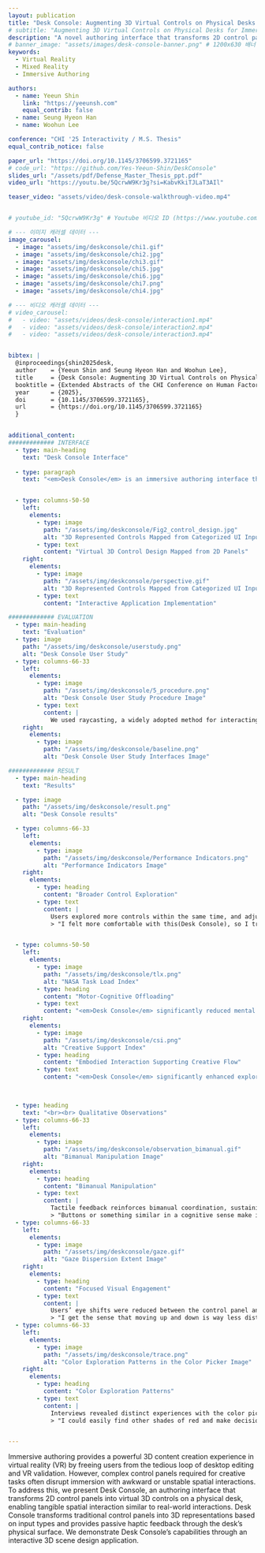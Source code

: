 ```yaml
---
layout: publication
title: "Desk Console: Augmenting 3D Virtual Controls on Physical Desks for Immersive Authoring"
# subtitle: "Augmenting 3D Virtual Controls on Physical Desks for Immersive Authoring"
description: "A novel authoring interface that transforms 2D control panels into virtual 3D controls on a physical desk, enabling tangible spatial interaction."
# banner_image: "assets/images/desk-console-banner.png" # 1200x630 배너 이미지
keywords:
  - Virtual Reality
  - Mixed Reality
  - Immersive Authoring

authors:
  - name: Yeeun Shin
    link: "https://yeeunsh.com" 
    equal_contrib: false
  - name: Seung Hyeon Han
  - name: Woohun Lee

conference: "CHI '25 Interactivity / M.S. Thesis"
equal_contrib_notice: false 

paper_url: "https://doi.org/10.1145/3706599.3721165" 
# code_url: "https://github.com/Yes-Yeeun-Shin/DeskConsole"
slides_url: "/assets/pdf/Defense_Master_Thesis_ppt.pdf"
video_url: "https://youtu.be/5QcrwW9Kr3g?si=KabvKkiTJLaT3AIl"

teaser_video: "assets/video/desk-console-walkthrough-video.mp4" 


# youtube_id: "5QcrwW9Kr3g" # Youtube 비디오 ID (https://www.youtube.com/watch?v= 다음 부분)

# --- 이미지 캐러셀 데이터 ---
image_carousel:
  - image: "assets/img/deskconsole/chi1.gif"
  - image: "assets/img/deskconsole/chi2.jpg"
  - image: "assets/img/deskconsole/chi3.gif"
  - image: "assets/img/deskconsole/chi5.jpg"
  - image: "assets/img/deskconsole/chi6.jpg"
  - image: "assets/img/deskconsole/chi7.png"
  - image: "assets/img/deskconsole/chi4.jpg"

# --- 비디오 캐러셀 데이터 ---
# video_carousel:
#   - video: "assets/videos/desk-console/interaction1.mp4"
#   - video: "assets/videos/desk-console/interaction2.mp4"
#   - video: "assets/videos/desk-console/interaction3.mp4"


bibtex: |
  @inproceedings{shin2025desk,
  author    = {Yeeun Shin and Seung Hyeon Han and Woohun Lee},
  title     = {Desk Console: Augmenting 3D Virtual Controls on Physical Desks for Immersive Authoring},
  booktitle = {Extended Abstracts of the CHI Conference on Human Factors in Computing Systems (CHI EA '25)},
  year      = {2025},
  doi       = {10.1145/3706599.3721165},
  url       = {https://doi.org/10.1145/3706599.3721165}
  }


additional_content:
############# INTERFACE
  - type: main-heading 
    text: "Desk Console Interface"
  
  - type: paragraph
    text: "<em>Desk Console</em> is an immersive authoring interface that transforms 2D control panels into 3D virtual controls on a physical desk, enabling spatial interaction like a mixing console or cockpit. It integrates the desk as an interaction surface to merge physical and virtual elements, turning complex GUI operations into tangible manipulation. Passive haptic feedback provides stability, while intuitive 3D interactions foster creativity through exploratory and embodied workflows."


  - type: columns-50-50
    left:
      elements: 
        - type: image 
          path: "/assets/img/deskconsole/Fig2_control_design.jpg"
          alt: "3D Represented Controls Mapped from Categorized UI Input Types Image"
        - type: text 
          content: "Virtual 3D Control Design Mapped from 2D Panels"
    right:
      elements: 
        - type: image 
          path: "/assets/img/deskconsole/perspective.gif"
          alt: "3D Represented Controls Mapped from Categorized UI Input Types Image"
        - type: text 
          content: "Interactive Application Implementation"

############# EVALUATION
  - type: main-heading 
    text: "Evaluation"
  - type: image
    path: "/assets/img/deskconsole/userstudy.png"
    alt: "Desk Console User Study"
  - type: columns-66-33
    left:
      elements: 
        - type: image 
          path: "/assets/img/deskconsole/5_procedure.png"
          alt: "Desk Console User Study Procedure Image"
        - type: text 
          content: |
            We used raycasting, a widely adopted method for interacting with virtual screens, as the baseline. The study employed a within-subjects design to account for order effects.
    right:
      elements: 
        - type: image 
          path: "/assets/img/deskconsole/baseline.png"
          alt: "Desk Console User Study Interfaces Image"

############# RESULT
  - type: main-heading 
    text: "Results"

  - type: image
    path: "/assets/img/deskconsole/result.png"
    alt: "Desk Console results"

  - type: columns-66-33
    left:
      elements: 
        - type: image 
          path: "/assets/img/deskconsole/Performance Indicators.png"
          alt: "Performance Indicators Image"
    right:
      elements: 
        - type: heading 
          content: "Broader Control Exploration"
        - type: text 
          content: |
            Users explored more controls within the same time, and adjusted the vertical slider and color picker significantly faster with Desk Console. They shifted from focusing on a single task to experimenting with multiple options, showing broader exploratory behavior.
            > "I felt more comfortable with this(Desk Console), so I tried different controls earlier and experimented with more various options. "(P9)


  - type: columns-50-50
    left:
      elements: 
        - type: image 
          path: "/assets/img/deskconsole/tlx.png"
          alt: "NASA Task Load Index" 
        - type: heading
          content: "Motor-Cognitive Offloading"
        - type: text
          content: "<em>Desk Console</em> significantly reduced mental and physical demand, effort, and frustration compared to raycasting. Familiar desk-based actions and immediate tactile feedback helped offload cognitive load into embodied routines, shortening decisions and enabling smoother engagement."
    right:
      elements: 
        - type: image
          path: "/assets/img/deskconsole/csi.png"
          alt: "Creative Support Index"
        - type: heading
          content: "Embodied Interaction Supporting Creative Flow"
        - type: text
          content: "<em>Desk Console</em> significantly enhanced exploration, expressiveness, and immersion compared to raycasting. Tangible manipulation with passive haptic feedback enabled users to maintain spatial awareness, supporting motor-cognitive strategies for more engaged creative exploration."
 


  - type: heading
    text: "<br><br> Qualitative Observations"
  - type: columns-66-33
    left:
      elements: 
        - type: image 
          path: "/assets/img/deskconsole/observation_bimanual.gif"
          alt: "Bimanual Manipulation Image"
    right:
      elements: 
        - type: heading 
          content: "Bimanual Manipulation"
        - type: text 
          content: |
            Tactile feedback reinforces bimanual coordination, sustaining engagement.
            > "Buttons or something similar in a cognitive sense make it much easier... I feel like I could use both hands next time. Using both hands really lightens the load. "(P11)
  - type: columns-66-33
    left:
      elements: 
        - type: image 
          path: "/assets/img/deskconsole/gaze.gif"
          alt: "Gaze Dispersion Extent Image"
    right:
      elements: 
        - type: heading 
          content: "Focused Visual Engagement"
        - type: text 
          content: |
            Users’ eye shifts were reduced between the control panel and the creation, resulting in shorter and more stable gaze patterns.
            > "I get the sense that moving up and down is way less distracting for the eyes. With Desk Console, it feels secure in my hand, so I approached it with a similar mindset, much like how I'd work in Photoshop with a mouse, where I don't really look at the controls and just focus on the task at hand." (P6)
  - type: columns-66-33
    left:
      elements: 
        - type: image 
          path: "/assets/img/deskconsole/trace.png"
          alt: "Color Exploration Patterns in the Color Picker Image"
    right:
      elements: 
        - type: heading 
          content: "Color Exploration Patterns"
        - type: text 
          content: |
            Interviews revealed distinct experiences with the color picker across the two interfaces. To examine this further, log data that captured traces on the color picker was visualized. The results show more frequent adjustments in raycasting, while Desk Console supported finer, adjacent color exploration.
            > "I could easily find other shades of red and make decisions like, 'I should use this red color.'" (P11) 


---
```


Immersive authoring provides a powerful 3D content creation experience in virtual reality (VR) by freeing users from the tedious loop of desktop editing and VR validation. However, complex control panels required for creative tasks often disrupt immersion with awkward or unstable spatial interactions. To address this, we present Desk Console, an authoring interface that transforms 2D control panels into virtual 3D controls on a physical desk, enabling tangible spatial interaction similar to real-world interactions. Desk Console transforms traditional control panels into 3D representations based on input types and provides passive haptic feedback through the desk’s physical surface. We demonstrate Desk Console’s capabilities through an interactive 3D scene design application.